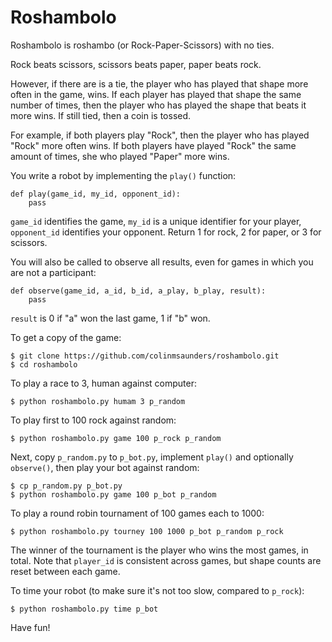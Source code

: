 Roshambolo
==========

Roshambolo is roshambo (or Rock-Paper-Scissors) with no ties.

Rock beats scissors, scissors beats paper, paper beats rock.

However, if there are is a tie, the player who has played that shape
more often in the game, wins. If each player has played that shape the
same number of times, then the player who has played the shape that
beats it more wins. If still tied, then a coin is tossed.

For example, if both players play "Rock", then the player who
has played "Rock" more often wins. If both players have played
"Rock" the same amount of times, she who played "Paper" more wins.

You write a robot by implementing the `play()` function:

    def play(game_id, my_id, opponent_id):
        pass

`game_id` identifies the game, `my_id` is a unique identifier for
your player, `opponent_id` identifies your opponent. Return 1 for
rock, 2 for paper, or 3 for scissors.

You will also be called to observe all results, even for games in
which you are not a participant:

    def observe(game_id, a_id, b_id, a_play, b_play, result):
        pass

`result` is 0 if "a" won the last game, 1 if "b" won.

To get a copy of the game:

    $ git clone https://github.com/colinmsaunders/roshambolo.git
    $ cd roshambolo

To play a race to 3, human against computer:

    $ python roshambolo.py humam 3 p_random

To play first to 100 rock against random:

    $ python roshambolo.py game 100 p_rock p_random

Next, copy `p_random.py` to `p_bot.py`, implement `play()` and
optionally `observe()`, then play your bot against random:

    $ cp p_random.py p_bot.py
    $ python roshambolo.py game 100 p_bot p_random

To play a round robin tournament of 100 games each to 1000:

    $ python roshambolo.py tourney 100 1000 p_bot p_random p_rock

The winner of the tournament is the player who wins the most games,
in total. Note that `player_id` is consistent across games, but shape
counts are reset between each game.

To time your robot (to make sure it's not too slow, compared to `p_rock`):

    $ python roshambolo.py time p_bot

Have fun!

